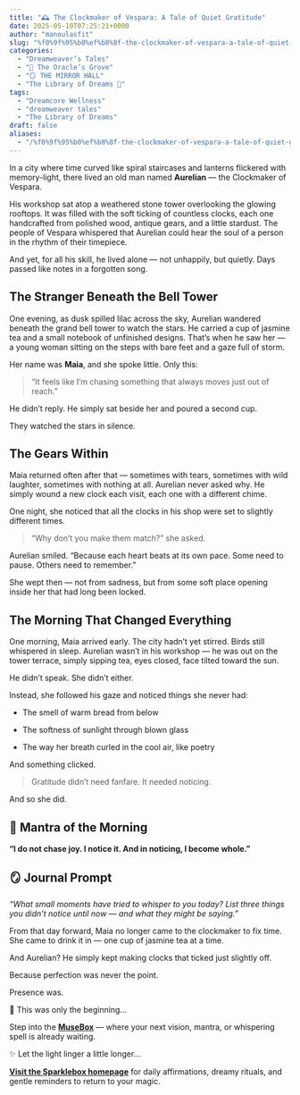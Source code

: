 ```yaml
---
title: "🕰️ The Clockmaker of Vespara: A Tale of Quiet Gratitude"
date: 2025-05-10T07:25:21+0000
author: "manoulasfit"
slug: "%f0%9f%95%b0%ef%b8%8f-the-clockmaker-of-vespara-a-tale-of-quiet-gratitude"
categories:
  - "Dreamweaver’s Tales"
  - "🔮 The Oracle’s Grove"
  - "🪞 THE MIRROR HALL"
  - "The Library of Dreams 📜"
tags:
  - "Dreamcore Wellness"
  - "dreamweaver tales"
  - "The Library of Dreams"
draft: false
aliases:
  - "/%f0%9f%95%b0%ef%b8%8f-the-clockmaker-of-vespara-a-tale-of-quiet-gratitude/"
---
```

In a city where time curved like spiral staircases and lanterns flickered with memory-light, there lived an old man named **Aurelian** — the Clockmaker of Vespara.

His workshop sat atop a weathered stone tower overlooking the glowing rooftops. It was filled with the soft ticking of countless clocks, each one handcrafted from polished wood, antique gears, and a little stardust. The people of Vespara whispered that Aurelian could hear the soul of a person in the rhythm of their timepiece.

And yet, for all his skill, he lived alone — not unhappily, but quietly. Days passed like notes in a forgotten song.

## The Stranger Beneath the Bell Tower

One evening, as dusk spilled lilac across the sky, Aurelian wandered beneath the grand bell tower to watch the stars. He carried a cup of jasmine tea and a small notebook of unfinished designs. That’s when he saw her — a young woman sitting on the steps with bare feet and a gaze full of storm.

Her name was **Maia**, and she spoke little. Only this:

> “It feels like I’m chasing something that always moves just out of reach.”

He didn’t reply. He simply sat beside her and poured a second cup.

They watched the stars in silence.

## The Gears Within

Maia returned often after that — sometimes with tears, sometimes with wild laughter, sometimes with nothing at all. Aurelian never asked why. He simply wound a new clock each visit, each one with a different chime.

One night, she noticed that all the clocks in his shop were set to slightly different times.

> “Why don’t you make them match?” she asked.

Aurelian smiled. “Because each heart beats at its own pace. Some need to pause. Others need to remember.”

She wept then — not from sadness, but from some soft place opening inside her that had long been locked.

## The Morning That Changed Everything

One morning, Maia arrived early. The city hadn’t yet stirred. Birds still whispered in sleep. Aurelian wasn’t in his workshop — he was out on the tower terrace, simply sipping tea, eyes closed, face tilted toward the sun.

He didn’t speak. She didn’t either.

Instead, she followed his gaze and noticed things she never had:

- The smell of warm bread from below

- The softness of sunlight through blown glass

- The way her breath curled in the cool air, like poetry

And something clicked.

> Gratitude didn’t need fanfare.
It needed noticing.

And so she did.

## 🌟 Mantra of the Morning

**“I do not chase joy. I notice it. And in noticing, I become whole.”**

## 🪞 Journal Prompt

*“What small moments have tried to whisper to you today? List three things you didn’t notice until now — and what they might be saying.”*

From that day forward, Maia no longer came to the clockmaker to fix time. She came to drink it in — one cup of jasmine tea at a time.

And Aurelian? He simply kept making clocks that ticked just slightly off.

Because perfection was never the point.

Presence was.

💭 This was only the beginning...

Step into the [**MuseBox**](https://sparklebox.blog/tag/musebox) — where your next vision, mantra, or whispering spell is already waiting.

✨ Let the light linger a little longer...

[**Visit the Sparklebox homepage**](https://sparklebox.blog) for daily affirmations, dreamy rituals, and gentle reminders to return to your magic.